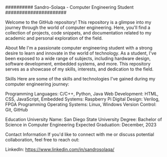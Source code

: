 ########## Sandro-Solaqa - Computer Engineering Student  ######################

Welcome to the GitHub repository! This repository is a glimpse into my journey through the world of computer engineering.
Here, you'll find a collection of projects, code snippets, and documentation related to my academic and personal exploration of the field.

About Me
I'm a passionate computer engineering student with a strong desire to learn and innovate in the world of technology.
As a student, I've been exposed to a wide range of subjects, including hardware design, software development, embedded systems, and more.
This repository serves as a showcase of my skills, interests, and dedication to the field.

Skills
Here are some of the skills and technologies I've gained during my computer engineering journey:

Programming Languages: C/C++, Python, Java
Web Development: HTML, CSS, JavaScript, 
Embedded Systems: Raspberry Pi
Digital Design: Verilog, FPGA Programming
Operating Systems: Linux, Windows
Version Control: Git, GitHub

Education
University Name: San Diego State University
Degree: Bachelor of Science in Computer Engineering
Expected Graduation: December, 2023

Contact Information
If you'd like to connect with me or discuss potential collaboration, feel free to reach out: 

LinkedIn: https://www.linkedin.com/in/sandrosolaqa/


